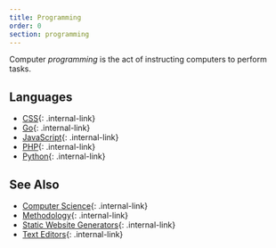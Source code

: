 ```yaml
---
title: Programming
order: 0
section: programming
---
```


Computer <dfn>programming</dfn> is the act of instructing computers to perform tasks.

## Languages

-   [CSS](css){: .internal-link}
-   [Go](go){: .internal-link}
-   [JavaScript](js/index){: .internal-link}
-   [PHP](php/index){: .internal-link}
-   [Python](python/index){: .internal-link}

## See Also

-   [Computer Science](../comp-sci/index){: .internal-link}
-   [Methodology](methodology){: .internal-link}
-   [Static Website Generators](static-website-generators/index){: .internal-link}
-   [Text Editors](../text-editors/index){: .internal-link}
